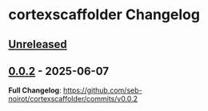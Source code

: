 <!-- Keep a Changelog guide -> https://keepachangelog.com -->

# cortexscaffolder Changelog

## [Unreleased]

## [0.0.2] - 2025-06-07

**Full Changelog**: https://github.com/seb-noirot/cortexscaffolder/commits/v0.0.2

[Unreleased]: https://github.com/seb-noirot/cortexscaffolder/compare/v0.0.2...HEAD
[0.0.2]: https://github.com/seb-noirot/cortexscaffolder/commits/v0.0.2
